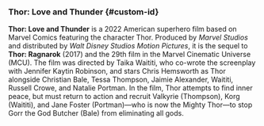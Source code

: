 ### Thor: Love and Thunder {#custom-id}
**Thor: Love and Thunder** is a 2022 American superhero film based on Marvel Comics featuring the character Thor. Produced by *Marvel Studios* and distributed by *Walt Disney Studios Motion Pictures*, it is the sequel to **Thor: Ragnarok** (2017) and the 29th film in the Marvel Cinematic Universe (MCU). The film was directed by Taika Waititi, who co-wrote the screenplay with Jennifer Kaytin Robinson, and stars Chris Hemsworth as Thor alongside Christian Bale, Tessa Thompson, Jaimie Alexander, Waititi, Russell Crowe, and Natalie Portman. In the film, Thor attempts to find inner peace, but must return to action and recruit Valkyrie (Thompson), Korg (Waititi), and Jane Foster (Portman)—who is now the Mighty Thor—to stop Gorr the God Butcher (Bale) from eliminating all gods.
